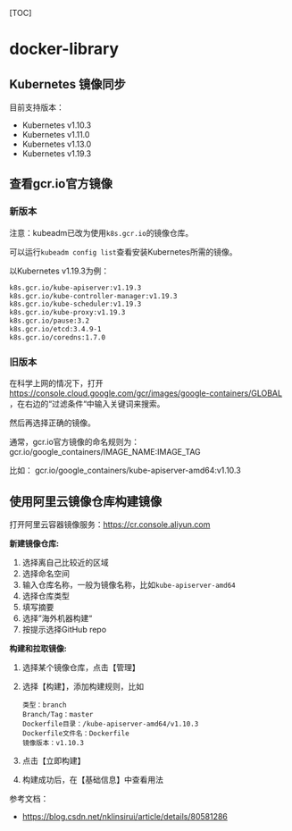 [TOC]

# docker-library



## Kubernetes 镜像同步



目前支持版本：

* Kubernetes v1.10.3
* Kubernetes v1.11.0
* Kubernetes v1.13.0
* Kubernetes v1.19.3


## 查看gcr.io官方镜像


### 新版本
注意：kubeadm已改为使用`k8s.gcr.io`的镜像仓库。

可以运行`kubeadm config list`查看安装Kubernetes所需的镜像。

以Kubernetes v1.19.3为例：
```bash
k8s.gcr.io/kube-apiserver:v1.19.3
k8s.gcr.io/kube-controller-manager:v1.19.3
k8s.gcr.io/kube-scheduler:v1.19.3
k8s.gcr.io/kube-proxy:v1.19.3
k8s.gcr.io/pause:3.2
k8s.gcr.io/etcd:3.4.9-1
k8s.gcr.io/coredns:1.7.0
```


### 旧版本

在科学上网的情况下，打开 https://console.cloud.google.com/gcr/images/google-containers/GLOBAL ，在右边的“过滤条件“中输入关键词来搜索。

然后再选择正确的镜像。

通常，gcr.io官方镜像的命名规则为： 
gcr.io/google_containers/IMAGE_NAME:IMAGE_TAG

比如： 
gcr.io/google_containers/kube-apiserver-amd64:v1.10.3



## 使用阿里云镜像仓库构建镜像

打开阿里云容器镜像服务：https://cr.console.aliyun.com 

**新建镜像仓库:**

1. 选择离自己比较近的区域
2. 选择命名空间
3. 输入仓库名称，一般为镜像名称，比如`kube-apiserver-amd64`
4. 选择仓库类型
5. 填写摘要
6. 选择”海外机器构建“
7. 按提示选择GitHub repo



**构建和拉取镜像:**

1. 选择某个镜像仓库，点击【管理】

2. 选择【构建】，添加构建规则，比如

   ```
   类型：branch
   Branch/Tag：master 
   Dockerfile目录：/kube-apiserver-amd64/v1.10.3 
   Dockerfile文件名：Dockerfile 
   镜像版本：v1.10.3
   ```

3. 点击【立即构建】

4. 构建成功后，在【基础信息】中查看用法



参考文档：

* https://blog.csdn.net/nklinsirui/article/details/80581286